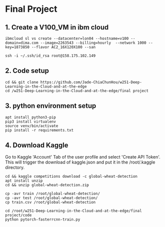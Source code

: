 # Final Project

## 1. Create a V100_VM in ibm cloud
```
ibmcloud sl vs create --datacenter=lon04 --hostname=v100 --domain=dima.com --image=2263543 --billing=hourly  --network 1000 --key=1873850 --flavor AC2_16X120X100 --san

ssh -i ~/.ssh/id_rsa root@158.175.102.149
```

## 2. Code setup
```
cd && git clone https://github.com/Jade-ChiaChunHou/w251-Deep-Learning-in-the-Cloud-and-at-the-edge
cd /w251-Deep-Learning-in-the-Cloud-and-at-the-edge/final project
```

## 3. python environment setup
```
apt install python3-pip
pip3 install virtualenv
source venv/bin/activate
pip install -r requirements.txt
```

## 4. Download Kaggle 

Go to Kaggle 'Account' Tab of the user profile and select 'Create API Token'. This will trigger the download of kaggle.json and put it in the /root/.kaggle directory.

```
cd && kaggle competitions download -c global-wheat-detection
apt install unzip
cd && unzip global-wheat-detection.zip
```

```
cp -avr train /root/global-wheat-detection/
cp -avr test /root/global-wheat-detection/
cp train.csv /root/global-wheat-detection

cd /root/w251-Deep-Learning-in-the-Cloud-and-at-the-edge/final project/code
python pytorch-fasterrcnn-train.py

```



